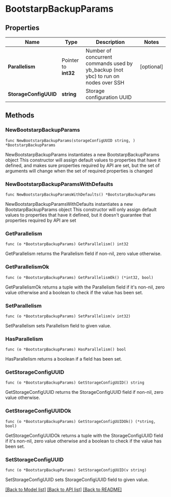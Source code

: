 # BootstarpBackupParams

## Properties

Name | Type | Description | Notes
------------ | ------------- | ------------- | -------------
**Parallelism** | Pointer to **int32** | Number of concurrent commands used by yb_backup (not ybc) to run on nodes over SSH | [optional] 
**StorageConfigUUID** | **string** | Storage configuration UUID | 

## Methods

### NewBootstarpBackupParams

`func NewBootstarpBackupParams(storageConfigUUID string, ) *BootstarpBackupParams`

NewBootstarpBackupParams instantiates a new BootstarpBackupParams object
This constructor will assign default values to properties that have it defined,
and makes sure properties required by API are set, but the set of arguments
will change when the set of required properties is changed

### NewBootstarpBackupParamsWithDefaults

`func NewBootstarpBackupParamsWithDefaults() *BootstarpBackupParams`

NewBootstarpBackupParamsWithDefaults instantiates a new BootstarpBackupParams object
This constructor will only assign default values to properties that have it defined,
but it doesn't guarantee that properties required by API are set

### GetParallelism

`func (o *BootstarpBackupParams) GetParallelism() int32`

GetParallelism returns the Parallelism field if non-nil, zero value otherwise.

### GetParallelismOk

`func (o *BootstarpBackupParams) GetParallelismOk() (*int32, bool)`

GetParallelismOk returns a tuple with the Parallelism field if it's non-nil, zero value otherwise
and a boolean to check if the value has been set.

### SetParallelism

`func (o *BootstarpBackupParams) SetParallelism(v int32)`

SetParallelism sets Parallelism field to given value.

### HasParallelism

`func (o *BootstarpBackupParams) HasParallelism() bool`

HasParallelism returns a boolean if a field has been set.

### GetStorageConfigUUID

`func (o *BootstarpBackupParams) GetStorageConfigUUID() string`

GetStorageConfigUUID returns the StorageConfigUUID field if non-nil, zero value otherwise.

### GetStorageConfigUUIDOk

`func (o *BootstarpBackupParams) GetStorageConfigUUIDOk() (*string, bool)`

GetStorageConfigUUIDOk returns a tuple with the StorageConfigUUID field if it's non-nil, zero value otherwise
and a boolean to check if the value has been set.

### SetStorageConfigUUID

`func (o *BootstarpBackupParams) SetStorageConfigUUID(v string)`

SetStorageConfigUUID sets StorageConfigUUID field to given value.



[[Back to Model list]](../README.md#documentation-for-models) [[Back to API list]](../README.md#documentation-for-api-endpoints) [[Back to README]](../README.md)


